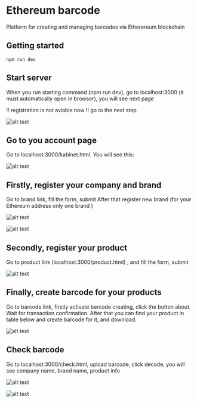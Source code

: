 # Ethereum barcode

Platform for creating and managing barcodes via Etherereum blockchain


## Getting started

```
npm run dev
```

## Start server
When you run starting command (npm run dev), go to localhost:3000 (it must automatically open in browser), you will see next page

!! registration is not aviable now !!
go to the next step

![alt text](https://raw.githubusercontent.com/blockchain-doppelganger/ethereum_barcode/master/git_img/main.png)

## Go to you account page

Go to localhost:3000/kabinet.html. You will see this:

![alt text](https://raw.githubusercontent.com/blockchain-doppelganger/ethereum_barcode/master/git_img/account.png)

## Firstly, register your company and brand

Go to brand link, fill the form, submit
After that register new brand (for your Ethereum address only one brand ) 

![alt text](https://raw.githubusercontent.com/blockchain-doppelganger/ethereum_barcode/master/git_img/brand.png)

![alt text](https://raw.githubusercontent.com/blockchain-doppelganger/ethereum_barcode/master/git_img/createBrand.png)

## Secondly, register your product 

Go to product link (localhost:3000/product.html) , and fill the form, submit 

![alt text](https://raw.githubusercontent.com/blockchain-doppelganger/ethereum_barcode/master/git_img/createProduct.png)

## Finally, create barcode for your products

Go to barcode link, firstly activate barcode creating, click the button about. 
Wait for transaction confirmation.
After that you can find your product in table below and create barcode for it, and download.


![alt text](https://raw.githubusercontent.com/blockchain-doppelganger/ethereum_barcode/master/git_img/barcode.png)

## Check barcode

Go to localhost:3000/check.html, upload barcode, click decode, you will see company name, brand name, product info 


![alt text](https://raw.githubusercontent.com/blockchain-doppelganger/ethereum_barcode/master/git_img/check1.png)

![alt text](https://raw.githubusercontent.com/blockchain-doppelganger/ethereum_barcode/master/git_img/check2.png)





